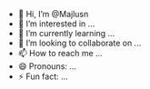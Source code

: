 - 👋 Hi, I’m @Majlusn
- 👀 I’m interested in ...
- 🌱 I’m currently learning ...
- 💞️ I’m looking to collaborate on ...
- 📫 How to reach me ...
- 😄 Pronouns: ...
- ⚡ Fun fact: ...

<!---
Majlusn/Majlusn is a ✨ special ✨ repository because its `README.md` (this file) appears on your GitHub profile.
You can click the Preview link to take a look at your changes.
--->
